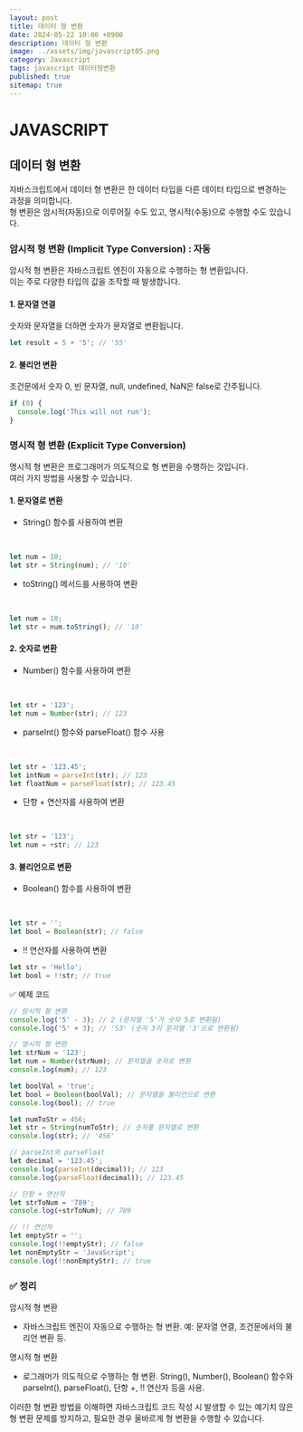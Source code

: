 ```yaml
---
layout: post
title: 데이터 형 변환
date: 2024-05-22 10:00 +0900
description: 데이터 형 변환
image: ../assets/img/javascript05.png
category: Javascript
tags: javascript 데이터형변환
published: true
sitemap: true
---
```


# JAVASCRIPT

## 데이터 형 변환
자바스크립트에서 데이터 형 변환은 한 데이터 타입을 다른 데이터 타입으로 변경하는 과정을 의미합니다.<br>
형 변환은 암시적(자동)으로 이루어질 수도 있고, 명시적(수동)으로 수행할 수도 있습니다.

### 암시적 형 변환 (Implicit Type Conversion) : 자동
암시적 형 변환은 자바스크립트 엔진이 자동으로 수행하는 형 변환입니다.<br>
이는 주로 다양한 타입의 값을 조작할 때 발생합니다.

#### 1. 문자열 연결
숫자와 문자열을 더하면 숫자가 문자열로 변환됩니다.
<br>

````javascript
let result = 5 + '5'; // '55'
````

#### 2. 불리언 변환
조건문에서 숫자 0, 빈 문자열, null, undefined, NaN은 false로 간주됩니다.
<br>

````javascript
if (0) {
  console.log('This will not run');
}
````

### 명시적 형 변환 (Explicit Type Conversion)
명시적 형 변환은 프로그래머가 의도적으로 형 변환을 수행하는 것입니다.<br>
여러 가지 방법을 사용할 수 있습니다.

#### 1. 문자열로 변환
- String() 함수를 사용하여 변환
<br>

````javascript
let num = 10;
let str = String(num); // '10'
````

- toString() 메서드를 사용하여 변환
<br>

````javascript
let num = 10;
let str = num.toString(); // '10'
````

#### 2. 숫자로 변환
- Number() 함수를 사용하여 변환
<br>

````javascript
let str = '123';
let num = Number(str); // 123
````
- parseInt() 함수와 parseFloat() 함수 사용
<br>

````javascript
let str = '123.45';
let intNum = parseInt(str); // 123
let floatNum = parseFloat(str); // 123.45
````
- 단항 + 연산자를 사용하여 변환
<br>

````javascript
let str = '123';
let num = +str; // 123
````

#### 3. 불리언으로 변환

- Boolean() 함수를 사용하여 변환
<br>

````javascript
let str = '';
let bool = Boolean(str); // false
````
- !! 연산자를 사용하여 변환

````javascript
let str = 'Hello';
let bool = !!str; // true
````

✅ 예제 코드

````javascript
// 암시적 형 변환
console.log('5' - 3); // 2 (문자열 '5'가 숫자 5로 변환됨)
console.log('5' + 3); // '53' (숫자 3이 문자열 '3'으로 변환됨)

// 명시적 형 변환
let strNum = '123';
let num = Number(strNum); // 문자열을 숫자로 변환
console.log(num); // 123

let boolVal = 'true';
let bool = Boolean(boolVal); // 문자열을 불리언으로 변환
console.log(bool); // true

let numToStr = 456;
let str = String(numToStr); // 숫자를 문자열로 변환
console.log(str); // '456'

// parseInt와 parseFloat
let decimal = '123.45';
console.log(parseInt(decimal)); // 123
console.log(parseFloat(decimal)); // 123.45

// 단항 + 연산자
let strToNum = '789';
console.log(+strToNum); // 789

// !! 연산자
let emptyStr = '';
console.log(!!emptyStr); // false
let nonEmptyStr = 'JavaScript';
console.log(!!nonEmptyStr); // true
````


### ✅ 정리
암시적 형 변환
- 자바스크립트 엔진이 자동으로 수행하는 형 변환. 예: 문자열 연결, 조건문에서의 불리언 변환 등.

명시적 형 변환
- 로그래머가 의도적으로 수행하는 형 변환. String(), Number(), Boolean() 함수와 parseInt(), parseFloat(), 단항 +, !! 연산자 등을 사용.


이러한 형 변환 방법을 이해하면 자바스크립트 코드 작성 시 발생할 수 있는 예기치 않은 형 변환 문제를 방지하고, 필요한 경우 올바르게 형 변환을 수행할 수 있습니다.


















